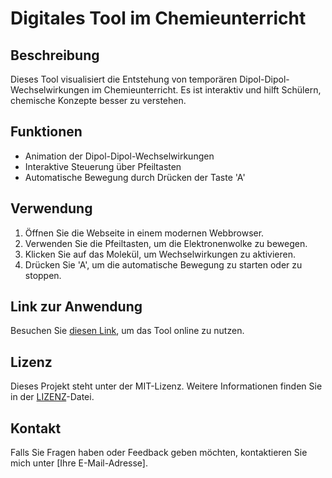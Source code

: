 # Digitales Tool im Chemieunterricht

## Beschreibung
Dieses Tool visualisiert die Entstehung von temporären Dipol-Dipol-Wechselwirkungen im Chemieunterricht. Es ist interaktiv und hilft Schülern, chemische Konzepte besser zu verstehen.

## Funktionen
- Animation der Dipol-Dipol-Wechselwirkungen
- Interaktive Steuerung über Pfeiltasten
- Automatische Bewegung durch Drücken der Taste 'A'

## Verwendung
1. Öffnen Sie die Webseite in einem modernen Webbrowser.
2. Verwenden Sie die Pfeiltasten, um die Elektronenwolke zu bewegen.
3. Klicken Sie auf das Molekül, um Wechselwirkungen zu aktivieren.
4. Drücken Sie 'A', um die automatische Bewegung zu starten oder zu stoppen.

## Link zur Anwendung
Besuchen Sie [diesen Link](https://IhrBenutzername.github.io/IhrRepositoryName/), um das Tool online zu nutzen.

## Lizenz
Dieses Projekt steht unter der MIT-Lizenz. Weitere Informationen finden Sie in der [LIZENZ](LICENSE)-Datei.

## Kontakt
Falls Sie Fragen haben oder Feedback geben möchten, kontaktieren Sie mich unter [Ihre E-Mail-Adresse].
